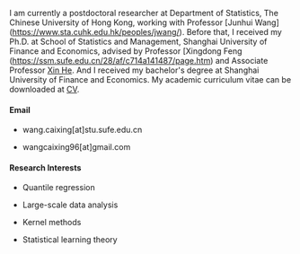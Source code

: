 I am currently a postdoctoral researcher at Department of Statistics, The Chinese University of Hong Kong, working with Professor [Junhui Wang] (https://www.sta.cuhk.edu.hk/peoples/jwang/). Before that, I received my Ph.D. at School of Statistics and Management, Shanghai University of Finance and Economics, advised by Professor [Xingdong Feng (https://ssm.sufe.edu.cn/28/af/c714a141487/page.htm) and Associate Professor [Xin He](https://ssm.sufe.edu.cn/f4/de/c712a128222/page.htm). And I received my bachelor's degree at Shanghai University of Finance and Economics. My academic curriculum vitae can be downloaded at [CV](https://drive.google.com/file/d/1odn2tVhfp0_i_x_9ryUzGMgpqql4O2WA/view).

#### Email
- wang.caixing[at]stu.sufe.edu.cn 

- wangcaixing96[at]gmail.com


#### Research Interests
- Quantile regression

- Large-scale data analysis

- Kernel methods
  
- Statistical learning theory 
